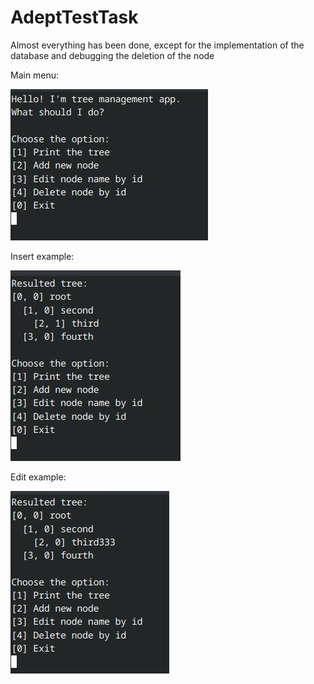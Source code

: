 # AdeptTestTask

Almost everything has been done, except for the implementation of the database and debugging the deletion of the node

Main menu:

![Main menu](./img/Main%20menu.jpg)

Insert example:

![Insert example](./img/Insert%20example.jpg)

Edit example:

![Edit example](./img/Edit%20example.jpg)
